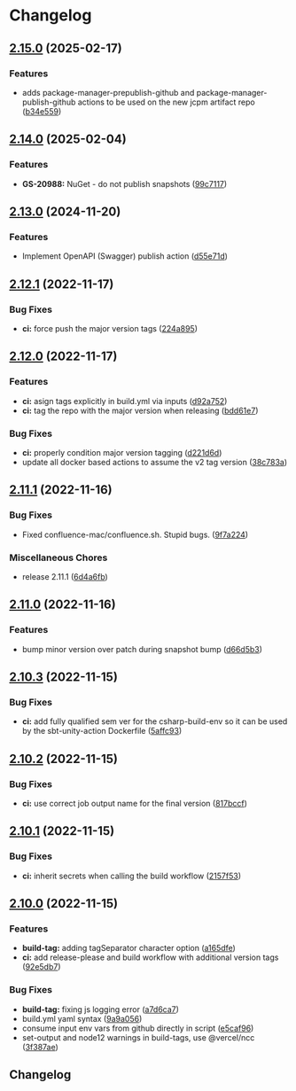 # Changelog

## [2.15.0](https://github.com/mindjolt/actions/compare/v2.14.0...v2.15.0) (2025-02-17)


### Features

* adds package-manager-prepublish-github and package-manager-publish-github actions to be used on the new jcpm artifact repo ([b34e559](https://github.com/mindjolt/actions/commit/b34e559671dd193915ec90b83c966c4900c6c86f))

## [2.14.0](https://github.com/mindjolt/actions/compare/v2.13.0...v2.14.0) (2025-02-04)


### Features

* **GS-20988:** NuGet - do not publish snapshots ([99c7117](https://github.com/mindjolt/actions/commit/99c7117a2c8b3047ef630719d4ae93d03974e90b))

## [2.13.0](https://github.com/mindjolt/actions/compare/v2.12.1...v2.13.0) (2024-11-20)


### Features

* Implement OpenAPI (Swagger) publish action ([d55e71d](https://github.com/mindjolt/actions/commit/d55e71d26ef13fc40e537788045445f6267ff115))

## [2.12.1](https://github.com/mindjolt/actions/compare/v2.12.0...v2.12.1) (2022-11-17)


### Bug Fixes

* **ci:** force push the major version tags ([224a895](https://github.com/mindjolt/actions/commit/224a895b480b2e49bbd347885392ae64c020b947))

## [2.12.0](https://github.com/mindjolt/actions/compare/v2.11.1...v2.12.0) (2022-11-17)


### Features

* **ci:** asign tags explicitly in build.yml via inputs ([d92a752](https://github.com/mindjolt/actions/commit/d92a752f02869f91a79f35276e54cea796688c22))
* **ci:** tag the repo with the major version when releasing ([bdd61e7](https://github.com/mindjolt/actions/commit/bdd61e7ac49e744cbd320acfe4530c84e8bcae1e))


### Bug Fixes

* **ci:** properly condition major version tagging ([d221d6d](https://github.com/mindjolt/actions/commit/d221d6d112ccb99e05463566127fca5d7b4d78e4))
* update all docker based actions to assume the v2 tag version ([38c783a](https://github.com/mindjolt/actions/commit/38c783a27080658add199ad8d12a76f80329898a))

## [2.11.1](https://github.com/mindjolt/actions/compare/v2.11.0...v2.11.1) (2022-11-16)


### Bug Fixes

* Fixed confluence-mac/confluence.sh. Stupid bugs. ([9f7a224](https://github.com/mindjolt/actions/commit/9f7a2242425e613f00d6e986252368364c711063))


### Miscellaneous Chores

* release 2.11.1 ([6d4a6fb](https://github.com/mindjolt/actions/commit/6d4a6fb65c603752acabd407bac46cbae626203b))

## [2.11.0](https://github.com/mindjolt/actions/compare/v2.10.3...v2.11.0) (2022-11-16)


### Features

* bump minor version over patch during snapshot bump ([d66d5b3](https://github.com/mindjolt/actions/commit/d66d5b31e707285ca6e1b5ef1913acfccad5e200))

## [2.10.3](https://github.com/mindjolt/actions/compare/v2.10.2...v2.10.3) (2022-11-15)


### Bug Fixes

* **ci:** add fully qualified sem ver for the csharp-build-env so it can be used by the sbt-unity-action Dockerfile ([5affc93](https://github.com/mindjolt/actions/commit/5affc93ebb6270cb49d81e5422c6bf346b87bc3d))

## [2.10.2](https://github.com/mindjolt/actions/compare/v2.10.1...v2.10.2) (2022-11-15)


### Bug Fixes

* **ci:** use correct job output name for the final version ([817bccf](https://github.com/mindjolt/actions/commit/817bccf6e3b8101d412b290a77d8108869a3054a))

## [2.10.1](https://github.com/mindjolt/actions/compare/v2.10.0...v2.10.1) (2022-11-15)


### Bug Fixes

* **ci:** inherit secrets when calling the build workflow ([2157f53](https://github.com/mindjolt/actions/commit/2157f533403eb4426f295785488c2e26bf2eec79))

## [2.10.0](https://github.com/mindjolt/actions/compare/v2.9.1...v2.10.0) (2022-11-15)


### Features

* **build-tag:** adding tagSeparator character option ([a165dfe](https://github.com/mindjolt/actions/commit/a165dfe65ba1e4ed35e8e7bebd29ca44bafd7cac))
* **ci:** add release-please and build workflow with additional version tags ([92e5db7](https://github.com/mindjolt/actions/commit/92e5db7b03359074a2b98ee47256f8192cea88b5))


### Bug Fixes

* **build-tag:** fixing js logging error ([a7d6ca7](https://github.com/mindjolt/actions/commit/a7d6ca78a28de9021326f386ce148d28078292f5))
* build.yml yaml syntax ([9a9a056](https://github.com/mindjolt/actions/commit/9a9a05623a928aae6674752108e6c244e81ecddf))
* consume input env vars from github directly in script ([e5caf96](https://github.com/mindjolt/actions/commit/e5caf96808a819582570b452abb315903a1c6c89))
* set-output and node12 warnings in build-tags, use @vercel/ncc ([3f387ae](https://github.com/mindjolt/actions/commit/3f387aed365a551d35a8235219b77890778139e7))

## Changelog
